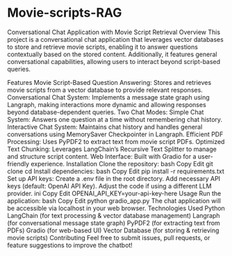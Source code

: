 # Movie-scripts-RAG
Conversational Chat Application with Movie Script Retrieval
Overview
This project is a conversational chat application that leverages vector databases to store and retrieve movie scripts, enabling it to answer questions contextually based on the stored content. Additionally, it features general conversational capabilities, allowing users to interact beyond script-based queries.

Features
Movie Script-Based Question Answering: Stores and retrieves movie scripts from a vector database to provide relevant responses.
Conversational Chat System: Implements a message state graph using Langraph, making interactions more dynamic and allowing responses beyond database-dependent queries.
Two Chat Modes:
Simple Chat System: Answers one question at a time without remembering chat history.
Interactive Chat System: Maintains chat history and handles general conversations using MemorySaver Checkpointer in Langraph.
Efficient PDF Processing: Uses PyPDF2 to extract text from movie script PDFs.
Optimized Text Chunking: Leverages LangChain’s Recursive Text Splitter to manage and structure script content.
Web Interface: Built with Gradio for a user-friendly experience.
Installation
Clone the repository:
bash
Copy
Edit
git clone <repository-url>
cd <repository-folder>
Install dependencies:
bash
Copy
Edit
pip install -r requirements.txt
Set up API keys:
Create a .env file in the root directory.
Add necessary API keys (default: OpenAI API Key). Adjust the code if using a different LLM provider.
ini
Copy
Edit
OPENAI_API_KEY=your-api-key-here
Usage
Run the application:
bash
Copy
Edit
python gradio_app.py
The chat application will be accessible via localhost in your web browser.
Technologies Used
Python
LangChain (for text processing & vector database management)
Langraph (for conversational message state graph)
PyPDF2 (for extracting text from PDFs)
Gradio (for web-based UI)
Vector Database (for storing & retrieving movie scripts)
Contributing
Feel free to submit issues, pull requests, or feature suggestions to improve the chatbot!
